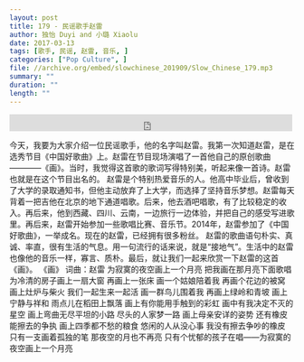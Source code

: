 ```yaml
---
layout: post
title: 179 - 民谣歌手赵雷
author: 独怡 Duyi and 小璐 Xiaolu
date: 2017-03-13
tags: [歌手, 民谣, 赵雷, 音乐, ]
categories: ["Pop Culture", ]
file: //archive.org/embed/slowchinese_201909/Slow_Chinese_179.mp3
summary: ""
duration: ""
length: ""
---
```


<iframe src="https://archive.org/embed/slowchinese_201909/Slow_Chinese_179.mp3" width="500" height="30" frameborder="0" webkitallowfullscreen="true" mozallowfullscreen="true" allowfullscreen></iframe>

今天，我要为大家介绍一位民谣歌手，他的名字叫赵雷。我第一次知道赵雷，是在选秀节目《中国好歌曲》上。赵雷在节目现场演唱了一首他自己的原创歌曲————《画》。当时，我觉得这首歌的歌词写得特别美，听起来像一首诗。赵雷也就是在这个节目出名的。
赵雷是个特别热爱音乐的人。他高中毕业后，曾收到了大学的录取通知书，但他主动放弃了上大学，而选择了坚持音乐梦想。赵雷每天背着一把吉他在北京的地下通道唱歌。后来，他去酒吧唱歌，有了比较稳定的收入。再后来，他到西藏、四川、云南，一边旅行一边体验，并把自己的感受写进歌里。再后来，赵雷开始参加一些歌唱比赛、音乐节。2014年，赵雷参加了《中国好歌曲》，一举成名。现在的赵雷，已经拥有很多粉丝。
赵雷的歌曲语句朴实、真诚、率直，很有生活的气息。用一句流行的话来说，就是“接地气”。生活中的赵雷也像他的音乐一样，寡言、质朴。最后，就让我们一起来欣赏一下赵雷的这首《画》。
《画》
词曲：赵雷
为寂寞的夜空画上一个月亮
把我画在那月亮下面歌唱
为冷清的房子画上一扇大窗
再画上一张床
画一个姑娘陪着我
再画个花边的被窝
画上灶炉与柴火
我们一起生来一起活
画一群鸟儿围着我
再画上绿岭和青坡
画上宁静与祥和
雨点儿在稻田上飘落
画上有你能用手触到的彩虹
画中有我决定不灭的星空
画上弯曲无尽平坦的小路
尽头的人家梦一路
画上母亲安详的姿势
还有橡皮能擦去的争执
画上四季都不愁的粮食
悠闲的人从没心事
我没有擦去争吵的橡皮
只有一支画着孤独的笔
那夜空的月也不再亮
只有个忧郁的孩子在唱——为寂寞的夜空画上一个月亮
